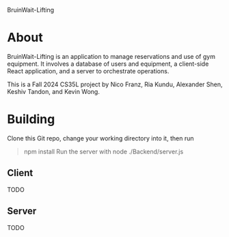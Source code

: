 BruinWait-Lifting
# About
BruinWait-Lifting is an application to manage reservations and use of gym equipment. It involves a database of users and equipment, a client-side React application, and a server to orchestrate operations.

This is a Fall 2024 CS35L project by Nico Franz, Ria Kundu, Alexander Shen, Keshiv Tandon, and Kevin Wong.

# Building
Clone this Git repo, change your working directory into it, then run
> npm install
Run the server with
> node ./Backend/server.js
## Client
TODO
## Server
TODO
